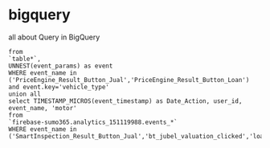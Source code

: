 # bigquery
all about Query in BigQuery

```select TIMESTAMP_MICROS(event_timestamp) as Date_Action, user_id, event_name, event.value.string_value
from
`table*`,
UNNEST(event_params) as event
WHERE event_name in ('PriceEngine_Result_Button_Jual','PriceEngine_Result_Button_Loan') and event.key='vehicle_type'
union all
select TIMESTAMP_MICROS(event_timestamp) as Date_Action, user_id, event_name, 'motor'
from
`firebase-sumo365.analytics_151119988.events_*`
WHERE event_name in ('SmartInspection_Result_Button_Jual','bt_jubel_valuation_clicked','loan_clicked');```
